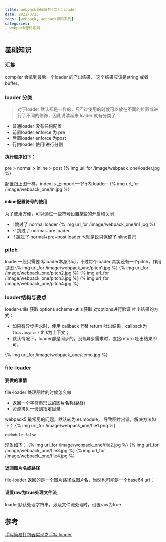 ```yaml
---
title: webpack源码系列(二)：loader
date: 2022/3/23
tags: [webpack, webpack源码系列]
categories: 
- webpack源码系列
---
```



## 基础知识

### 汇集
compiler 会拿到最后一个loader 的产出结果， 这个结果应该是string 或者 buffer。

### loader 分类
> 对于loader 默认都是一样的，只不过使用的时候可以放在不同的位置或进行了不同的修饰，因此说清起来 loader 就有分类了
- 普通loader 没有任何配置
- 前置loader enforce 为 pre
- 后置loader enforce 为post
- 行内loader 使用!进行分割

#### 执行顺序如下：
pre > normal > inline > post
{% img url_for /image/webpack_one/loader.jpg %}

配置跟上图一样，index.js 上import一个行内 loader :
{% img url_for /image/webpack_one/in.jpg %}

#### inline配置符号的使用
为了使用方便，可以通过一些符号设置某些的开启和关闭
- ! 跳过了 normal loader
{% img url_for /image/webpack_one/in1.jpg %}
- -! 跳过了 normal+pre loader
- !! 跳过了 normal+pre+post loader 也就是说只保留了inline自己

### pitch
loader一般只需要 写loader本身即可，不过每个loader 其实还有一个pitch，作用见图
{% img url_for /image/webpack_one/pitch1.jpg %}
{% img url_for /image/webpack_one/pitch2.jpg %}
{% img url_for /image/webpack_one/pitch3.jpg %}
{% img url_for /image/webpack_one/pitch4.jpg %}

### loader结构与要点
loader-utils 获取 options
schema-utils 获取 对options进行验证
吐出结果的方式：
- 如果有异步需求时，使用 callback 代替 return 吐出结果，callback为 `this.async()` this为上下文；
- 默认情况下，loader都是同步的，没有异步需求时，直接return 吐出结果即可。

{% img url_for /image/webpack_one/demo.jpg %}

### file-loader
#### 要做的事情
file-loader 处理图片的时候怎么做
- 返回一个字符串形式的图片名称(路径)
- 资源拷贝一份到指定目录

webpack5 最常见的问题，默认转为 es module， 导致图片出错，解决方法如下：
{% img url_for /image/webpack_one/file1.png %}
```
esModule:false
```
现象如下：
{% img url_for /image/webpack_one/file2.jpg %}
{% img url_for /image/webpack_one/file3.jpg %}
{% img url_for /image/webpack_one/file4.jpg %}

#### 返回图片名或路径
file-loader 返回的是一个图片路径或图片名，当然也可能是一个base64 url；

#### 设置raw为true处理文件流
loader默认处理字符串，涉及文件流处理时，设置raw为true

## 参考

[手写简易打包器实现之手写 loader](https://www.bilibili.com/video/BV1QM4y1N7TR?spm_id_from=333.999.0.0)

